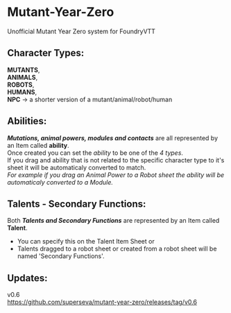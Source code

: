 # Mutant-Year-Zero
Unofficial Mutant Year Zero system for FoundryVTT 

## Character Types:
**MUTANTS**,\
**ANIMALS**,\
**ROBOTS**,\
**HUMANS**,\
**NPC** -> a shorter version of a mutant/animal/robot/human

## Abilities:
***Mutations, animal powers, modules and contacts*** are all represented by an Item called **ability**.\
Once created you can set the *ability* to be one of the *4 types*.\
If you drag and ability that is not related to the specific character type to it's sheet it will be automaticaly converted to match.\
*For example if you drag an Animal Power to a Robot sheet the ability will be automaticaly converted to a Module.*

## Talents - Secondary Functions:
Both ***Talents and Secondary Functions*** are represented by an Item called **Talent**.
- You can specify this on the Talent Item Sheet or
- Talents dragged to a robot sheet or created from a robot sheet will be named 'Secondary Functions'.

## Updates:
v0.6\
https://github.com/superseva/mutant-year-zero/releases/tag/v0.6
